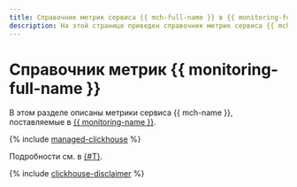 ```yaml
---
title: Справочник метрик сервиса {{ mch-full-name }} в {{ monitoring-full-name }}
description: На этой странице приведен справочник метрик сервиса {{ mch-name }}, поставляемых в {{ monitoring-full-name }}.
---
```


# Справочник метрик {{ monitoring-full-name }}

В этом разделе описаны метрики сервиса {{ mch-name }}, поставляемые в [{{ monitoring-name }}](../monitoring/).

{% include [managed-clickhouse](../_includes/monitoring/metrics-ref/managed-clickhouse.md) %}

Подробности см. в [{#T}](operations/monitoring.md).

{% include [clickhouse-disclaimer](../_includes/clickhouse-disclaimer.md) %}
